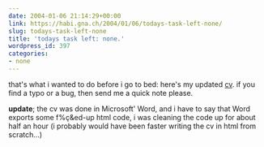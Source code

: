 ```yaml
---
date: 2004-01-06 21:14:29+00:00
link: https://habi.gna.ch/2004/01/06/todays-task-left-none/
slug: todays-task-left-none
title: 'todays task left: none.'
wordpress_id: 397
categories:
- none
---
```


that's what i wanted to do before i go to bed: here's my updated [cv](https://habi.gna.ch/cv/cv.html).
if you find a typo or a bug, then send me a quick note please.

**update**; the cv was done in Microsoft' Word, and i have to say that Word exports some f%ç&ed-up html code, i was cleaning the code up for about half an hour (i probably would have been faster writing the cv in html from scratch...)
